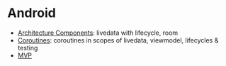 # Android

- [Architecture Components](https://www.youtube.com/watch?v=FrteWKKVyzI): livedata with lifecycle, room
- [Coroutines](https://www.youtube.com/watch?v=BOHK_w09pVA): coroutines in scopes of livedata, viewmodel, lifecycles & testing
- [MVP](https://antonioleiva.com/mvp-android/)
